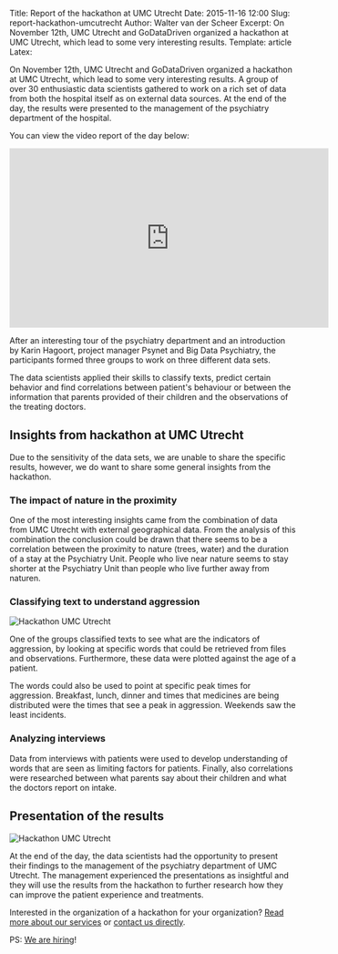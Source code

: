 Title: Report of the hackathon at UMC Utrecht
Date: 2015-11-16 12:00
Slug: report-hackathon-umcutrecht
Author: Walter van der Scheer
Excerpt: On November 12th, UMC Utrecht and GoDataDriven organized a hackathon at UMC Utrecht, which lead to some very interesting results.
Template: article
Latex:

<span class="lead">
On November 12th, UMC Utrecht and GoDataDriven organized a hackathon at UMC Utrecht, which lead to some very interesting results. A group of over 30 enthusiastic data scientists gathered to work on a rich set of data from both the hospital itself as on external data sources. At the end of the day, the results were presented to the management of the psychiatry department of the hospital.
</span>

You can view the video report of the day below:

<iframe width="560px" height="315px" src="https://www.youtube.com/embed/eG8EIPohoig" frameborder="0" allowfullscreen></iframe>

After an interesting tour of the psychiatry department and an introduction by Karin Hagoort, project manager Psynet and Big Data Psychiatry, the participants formed three groups to work on three different data sets.

The data scientists applied their skills to classify texts, predict certain behavior and find correlations between patient's behaviour or between the information that parents provided of their children and the observations of the treating doctors.

## Insights from hackathon at UMC Utrecht

Due to the sensitivity of the data sets, we are unable to share the specific results, however, we do want to share some general insights from the hackathon.

### The impact of nature in the proximity
One of the most interesting insights came from the combination of data from UMC Utrecht with external geographical data. From the analysis of this combination the conclusion could be drawn that there seems to be a correlation between the proximity to nature (trees, water) and the duration of a stay at the Psychiatry Unit. People who live near nature seems to stay shorter at the Psychiatry Unit than people who live further away from naturen.

### Classifying text to understand aggression
![Hackathon UMC Utrecht](static/images/hackathon-umcu/hackathon-umcu-gdd-1.png)

One of the groups classified texts to see what are the indicators of aggression, by looking at specific words that could be retrieved from files and observations. Furthermore, these data were plotted against the age of a patient. 

The words could also be used to point at specific peak times for aggression. Breakfast, lunch, dinner and times that medicines are being distributed were the times that see a peak in aggression. Weekends saw the least incidents.

### Analyzing interviews
Data from interviews with patients were used to develop understanding of words that are seen as limiting factors for patients. Finally, also correlations were researched between what parents say about their children and what the doctors report on intake.

## Presentation of the results
![Hackathon UMC Utrecht](static/images/hackathon-umcu/hackathon-umcu-gdd-2.png)

At the end of the day, the data scientists had the opportunity to present their findings to the management of the psychiatry department of UMC Utrecht. The management experienced the presentations as insightful and they will use the results from the hackathon to further research how they can improve the patient experience and treatments.

Interested in the organization of a hackathon for your organization? [Read more about our services](http://www.godatadriven.com/why.html) or [contact us directly](http://www.godatadriven.com/contact.html). 

PS: [We are hiring](http://www.godatadriven.com/careers.html)!
